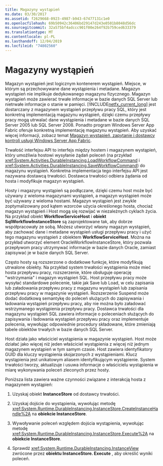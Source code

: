 ```yaml
---
title: Magazyny wystąpień
ms.date: 03/30/2017
ms.assetid: f2629668-0923-4987-b943-67477131c1e0
ms.openlocfilehash: 69b50942c36406bd29147d243e0501b8048d56dc
ms.sourcegitcommit: 32a575bf4adccc901f00e264f92b759ced633379
ms.translationtype: MT
ms.contentlocale: pl-PL
ms.lasthandoff: 12/04/2019
ms.locfileid: "74802560"
---
```

# <a name="instance-stores"></a>Magazyny wystąpień
Magazyn wystąpień jest logicznym kontenerem wystąpień. Miejsce, w którym są przechowywane dane wystąpienia i metadane. Magazyn wystąpień nie implikuje dedykowanego magazynu fizycznego. Magazyn wystąpień może zawierać trwałe informacje w bazie danych SQL Server lub nietrwałe informacje o stanie w pamięci. [!INCLUDE[netfx_current_long](../../../includes/netfx-current-long-md.md)] jest dostarczany z magazynem wystąpień przepływu pracy SQL, który jest konkretną implementacją magazynu wystąpień, dzięki czemu przepływy pracy mogą utrwalać dane wystąpienia i metadane w bazie danych SQL Server 2005 lub SQL Server 2008. Ponadto program Windows Server App Fabric oferuje konkretną implementację magazynu wystąpień. Aby uzyskać więcej informacji, zobacz temat [Magazyn wystąpień, zapytanie i dostawcy kontroli usługi Windows Server App Fabric](https://docs.microsoft.com/previous-versions/appfabric/ff383417(v=azure.10)).  
  
 Trwałość interfejsu API to interfejs między hostem i magazynem wystąpień, który umożliwia hostowi wysyłanie żądań poleceń (na przykład <xref:System.Activities.DurableInstancing.LoadWorkflowCommand> i <xref:System.Activities.DurableInstancing.SaveWorkflowCommand>) do magazynu wystąpień. Konkretna implementacja tego interfejsu API jest nazywana dostawcą trwałości. Dostawca trwałości odbiera żądania od hosta i modyfikuje magazyn wystąpień.  
  
 Hosty i magazyny wystąpień są podłączane, dzięki czemu host może być używany z wieloma magazynami wystąpień, a magazyn wystąpień może być używany z wieloma hostami. Magazyn wystąpień jest zwykle zoptymalizowany pod kątem wzorców użycia określonego hosta, chociaż magazyn wystąpień i Host mogą się rozwijać w niezależnych cyklach życia. Na przykład obiekt **WorkflowServiceHost** i **obiekt SqlWorkflowInstanceStore** są zaprojektowane tak, aby dobrze współpracowały ze sobą. Możesz utworzyć własny magazyn wystąpień, aby zachować dane i metadane wystąpień usługi przepływu pracy i użyć tego magazynu wystąpień z obiektem **WorkflowServiceHost**. Można na przykład utworzyć element OracleWorkflowInstanceStore, który pozwala przepływom pracy utrzymywać informacje w bazie danych Oracle, zamiast zapisywać je w bazie danych SQL Server.  
  
 Często hosty są rozszerzone o dodatkowe funkcje, które modyfikują utrwalone obiekty. Na przykład system trwałości wystąpienia może mieć hosta przepływu pracy, rozszerzenie, które obsługuje operację "wstrzymania" i magazyn wystąpień SQL.  Host przepływu pracy może wysyłać standardowe polecenie, takie jak Save lub Load, w celu zapisania lub załadowania przepływu pracy z magazynu wystąpień lub zapisania przepływu pracy w magazynie wystąpień. Rozszerzenie Suspend może dodać dodatkową semantykę do poleceń służących do zapisywania i ładowania wystąpień przepływu pracy, aby nie można było załadować wstrzymanego wystąpienia przepływu pracy. Dostawca trwałości dla magazynu wystąpień SQL zawiera informacje o poleceniach służących do zapisywania i ładowania wystąpień przepływu pracy oraz implementuje polecenia, wywołując odpowiednie procedury składowane, które zmieniają tabele obiektów trwałych w bazie danych SQL Server.  
  
 Host działa jako właściciel wystąpienia w magazynie wystąpień. Host może działać jako więcej niż jeden właściciel wystąpienia z więcej niż jednym magazynem wystąpień w tym samym czasie. Host zawiera identyfikatory GUID dla kluczy wystąpienia skojarzonych z wystąpieniami. Klucz wystąpienia jest unikatowym aliasem identyfikującym wystąpienie. System trwałości tworzy, aktualizuje i usuwa informacje o właścicielu wystąpienia w miarę wykonywania poleceń zleconych przez hosty.  
  
 Poniższa lista zawiera ważne czynności związane z interakcją hosta z magazynem wystąpień:  
  
1. Uzyskaj obiekt **InstanceStore** od dostawcy trwałości.  

2. Uzyskaj dojście do wystąpienia, wywołując metodę <xref:System.Runtime.DurableInstancing.InstanceStore.CreateInstanceHandle%2A> na **obiekcie InstanceStore**.  
  
3. Wywoływanie poleceń względem dojścia wystąpienia, wywołując metodę <xref:System.Runtime.DurableInstancing.InstanceStore.Execute%2A> na **obiekcie InstanceStore**.  
  
4. Sprawdź <xref:System.Runtime.DurableInstancing.InstanceView> zwrócone przez **obiektu InstanceStore. Execute** , aby określić wyniki poleceń.
